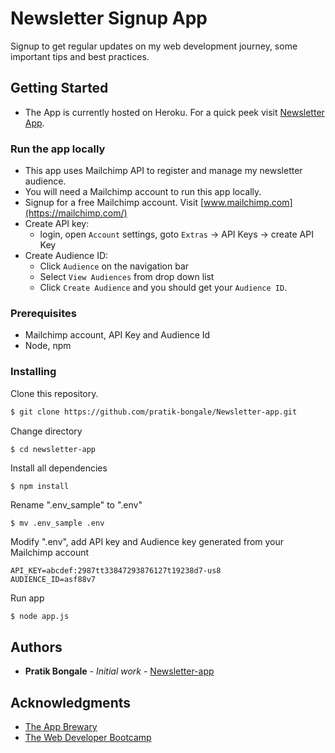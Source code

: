 # Newsletter Signup App
Signup to get regular updates on my web development journey, some important tips and best practices. 

## Getting Started
- The App is currently hosted on Heroku. For a quick peek visit [Newsletter App](https://glacial-plains-35733.herokuapp.com/).

### Run the app locally
- This app uses Mailchimp API to register and manage my newsletter audience. 
- You will need a Mailchimp account to run this app locally.
- Signup for a free Mailchimp account. Visit [www.mailchimp.com](https://mailchimp.com/)
- Create API key:
  - login, open `Account` settings, goto `Extras` -> API Keys -> create API Key
- Create Audience ID:
  - Click `Audience` on the navigation bar
  - Select `View Audiences` from drop down list
  - Click `Create Audience` and you should get your `Audience ID`.

### Prerequisites
- Mailchimp account, API Key and Audience Id
- Node, npm

### Installing
Clone this repository. 
```bash
$ git clone https://github.com/pratik-bongale/Newsletter-app.git
```

Change directory
```bash
$ cd newsletter-app
```

Install all dependencies
```
$ npm install
```

Rename ".env_sample" to ".env"
```
$ mv .env_sample .env
```

Modify ".env", add API key and Audience key generated from your Mailchimp account
```
API_KEY=abcdef:2987tt33847293876127t19238d7-us8
AUDIENCE_ID=asf88v7
```

Run app
```
$ node app.js
```

## Authors
* **Pratik Bongale** - *Initial work* - [Newsletter-app](https://github.com/Newsletter-app)


## Acknowledgments
- [The App Brewary](https://www.appbrewery.co/p/web-development-course-resources/)
- [The Web Developer Bootcamp](https://www.udemy.com/course/the-web-developer-bootcamp/)
